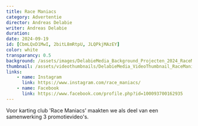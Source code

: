 ```yaml
---
title: Race Maniacs
category: Advertentie
director: Andreas Delabie
writer: Andreas Delabie
duration: 
date: 2024-09-19
id: [CbmLQxD1MwI, 2bitL8mRtpU, JLQPkjMAzEY]
color: white
transparancy: 0.5
background: /assets/images/DelabieMedia_Background_Projecten_2024_RaceManiacs.jpg
thumbnail: /assets/videothumbnails/DelabieMedia_VideoThumbnail_RaceManiacs.jpg
links:
    - name: Instagram
      link: https://www.instagram.com/race_maniacs/
    - name: Facebook
      link: https://www.facebook.com/profile.php?id=100093700162935
---
```


Voor karting club 'Race Maniacs' maakten we als deel van een samenwerking 3 promotievideo's.